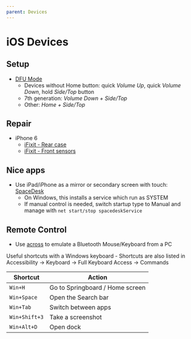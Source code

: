 ```yaml
---
parent: Devices
---
```


# iOS Devices

## Setup

* [DFU Mode](https://support.apple.com/en-us/HT201412)
    * Devices without Home button: quick *Volume Up*, quick *Volume Down*, hold *Side/Top* button
    * 7th generation: *Volume Down + Side/Top*
    * Other: *Home + Side/Top*

## Repair

* iPhone 6
    * [iFixit - Rear case](https://www.ifixit.com/Guide/iPhone+6+Rear+Case+Replacement/31503)
    * [iFixit - Front sensors](https://www.ifixit.com/Guide/iPhone+6+Front-Facing+Camera+and+Sensor+Cable+Replacement/31672)

## Nice apps

* Use iPad/iPhone as a mirror or secondary screen with touch: [SpaceDesk](https://spacedesk.net/)
    * On Windows, this installs a service which run as SYSTEM
    * If manual control is needed, switch startup type to Manual and manage with `net start/stop spacedeskService`

## Remote Control

* Use [across](http://www.acrosscenter.com/) to emulate a Bluetooth Mouse/Keyboard from a PC

Useful shortcuts with a Windows keyboard - Shortcuts are also listed in Accessibility → Keyboard → Full Keyboard Access → Commands

Shortcut | Action
-|-
`Win+H` | Go to Springboard / Home screen
`Win+Space` | Open the Search bar
`Win+Tab` | Switch between apps
`Win+Shift+3` | Take a screenshot
`Win+Alt+D` | Open dock
